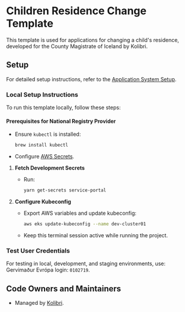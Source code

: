# Children Residence Change Template

This template is used for applications for changing a child's residence, developed for the County Magistrate of Iceland by Kolibri.

## Setup

For detailed setup instructions, refer to the [Application System Setup](https://docs.devland.is/apps/application-system).

### Local Setup Instructions

To run this template locally, follow these steps:

#### Prerequisites for National Registry Provider

- Ensure `kubectl` is installed:

  ```bash
  brew install kubectl
  ```

- Configure [AWS Secrets](https://docs.devland.is/development/aws-secrets).

1. **Fetch Development Secrets**
   - Run:

     ```bash
     yarn get-secrets service-portal
     ```

2. **Configure Kubeconfig**
   - Export AWS variables and update kubeconfig:

     ```bash
     aws eks update-kubeconfig --name dev-cluster01
     ```

   - Keep this terminal session active while running the project.

### Test User Credentials

For testing in local, development, and staging environments, use: Gervimaður Evrópa login: `0102719`.

## Code Owners and Maintainers

- Managed by [Kolibri](https://github.com/orgs/island-is/teams/kolibri-modern-family).

